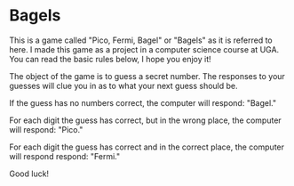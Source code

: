 # Bagels

This is a game called "Pico, Fermi, Bagel" or "Bagels" as it is referred to here. I made this game as a project in a
computer science course at UGA. You can read the basic rules below, I hope you enjoy it!

The object of the game is to guess a secret number. The responses to your guesses will clue you in
as to what your next guess should be.

  If the guess has no numbers correct, the computer will respond: "Bagel."
  
  For each digit the guess has correct, but in the wrong place, the computer will respond: "Pico."
  
  For each digit the guess has correct and in the correct place, the computer will respond respond: "Fermi."
  
Good luck!
